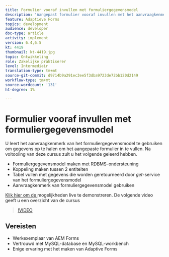 ```yaml
---
title: Formulier vooraf invullen met formuliergegevensmodel
description: 'Aangepast formulier vooraf invullen met het aanvraagkenmerk van het formuliergegevensmodel '
feature: Adaptieve Forms
topics: development
audience: developer
doc-type: article
activity: implement
version: 6.4,6.5
kt: 4419
thumbnail: kt-4419.jpg
topic: Ontwikkeling
role: Zakelijke praktiserer
level: Intermediair
translation-type: tm+mt
source-git-commit: d9714b9a291ec3ee5f3dba9723de72bb120d2149
workflow-type: tm+mt
source-wordcount: '131'
ht-degree: 1%

---
```



# Formulier vooraf invullen met formuliergegevensmodel

U leert het aanvraagkenmerk van het formuliergegevensmodel te gebruiken om gegevens op te halen om het aangepaste formulier in te vullen.
Na voltooiing van deze cursus zult u het volgende geleerd hebben.

* Formuliergegevensmodel maken met RDBMS-ondersteuning
* Koppeling maken tussen 2 entiteiten
* Tabel vullen met gegevens die worden geretourneerd door _get_-service van het formuliergegevensmodel
* Aanvraagkenmerk van formuliergegevensmodel gebruiken


[Klik hier om de ](https://forms.enablementadobe.com/content/dam/formsanddocuments/fdmwithrequestparameterinurl/jcr:content?wcmmode=disabled&amp;empID=207)
mogelijkheden live te demonstreren. De volgende video geeft u een overzicht van de cursus
>[!VIDEO](https://video.tv.adobe.com/v/36387/quality=9)

## Vereisten

* Werkexemplaar van AEM Forms
* Vertrouwd met MySQL-database en MySQL-workbench
* Enige ervaring met het maken van Adaptive Forms

